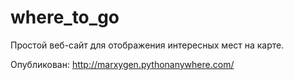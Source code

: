 # where_to_go
Простой веб-сайт для отображения интересных мест на карте.

Опубликован: http://marxygen.pythonanywhere.com/